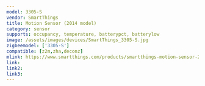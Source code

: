 ```yaml
---
model: 3305-S
vendor: SmartThings
title: Motion Sensor (2014 model)
category: sensor
supports: occupancy, temperature, batterypct, batterylow
image: /assets/images/devices/SmartThings_3305-S.jpg
zigbeemodel: ['3305-S']
compatible: [z2m,zha,deconz]
mlink: https://www.smartthings.com/products/smartthings-motion-sensor-2015
link: 
link2: 
link3: 
---
```

